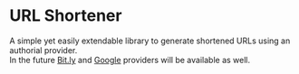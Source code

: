 # URL Shortener
A simple yet easily extendable library to generate shortened URLs using an authorial provider.  
In the future [Bit.ly](https://bitly.com/) and [Google](https://goo.gl/) providers will be available as well.
